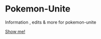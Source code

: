 # Pokemon-Unite
Information , edits &amp; more for pokemon-unite

[Show me!](https://github.com/knobse/Pokemon-Unite/wiki)
